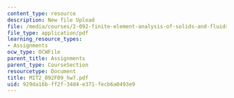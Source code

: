 ```yaml
---
content_type: resource
description: New file Upload
file: /media/courses/2-092-finite-element-analysis-of-solids-and-fluids-i-fall-2009/929da16bff2f34d4e371fecb6a0493e9_MIT2_092F09_hw7.pdf
file_type: application/pdf
learning_resource_types:
- Assignments
ocw_type: OCWFile
parent_title: Assignments
parent_type: CourseSection
resourcetype: Document
title: MIT2_092F09_hw7.pdf
uid: 929da16b-ff2f-34d4-e371-fecb6a0493e9
---
```

